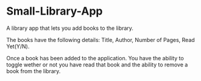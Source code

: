 # Small-Library-App

A library app that lets you add books to the library. 

The books have the following details: Title, Author, Number of Pages, Read Yet(Y/N).

Once a book has been added to the application. You have the ability to toggle wether or not you have read that book and the ability to remove a book from the library. 
